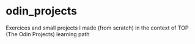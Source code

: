 # odin_projects

Exercices and small projects I made (from scratch) in the context of TOP (The Odin Projects) learning path
